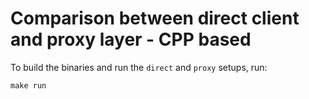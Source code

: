 # Comparison between direct client and proxy layer - CPP based

To build the binaries and run the `direct` and `proxy` setups, run:
```
make run
```
